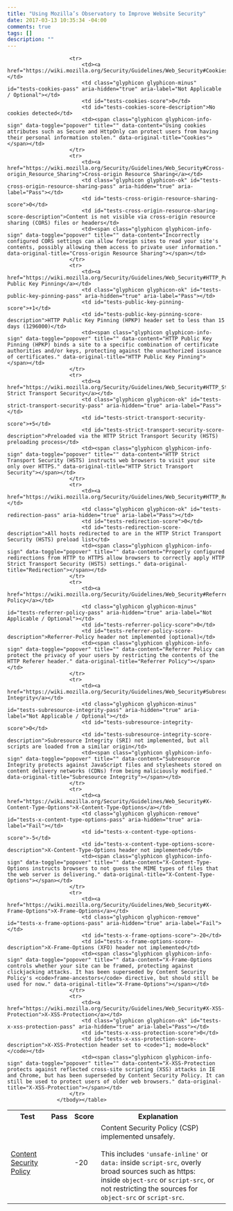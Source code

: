 ```yaml
---
title: "Using Mozilla’s Observatory to Improve Website Security"
date: 2017-03-13 10:35:34 -04:00
comments: true
tags: []
description: ""
---
```




<table class="table table-striped table-condensed pull-left scan-summary-table">
                        <tbody><tr>
                            <th>Test</th>
                            <th>Pass</th>
                            <th>Score</th>
                            <th>Explanation</th>
                            <th></th>
                        </tr>
                        <tr>
                            <td><a href="https://wiki.mozilla.org/Security/Guidelines/Web_Security#Content_Security_Policy">Content Security Policy</a></td>
                            <td class="glyphicon glyphicon-remove" id="tests-content-security-policy-pass" aria-hidden="true" aria-label="Fail"></td>
                            <td id="tests-content-security-policy-score">-20</td>
                            <td id="tests-content-security-policy-score-description">Content Security Policy (CSP) implemented unsafely.<br><br>This includes <code>'unsafe-inline'</code> or <code>data:</code> inside <code>script-src</code>, overly broad sources such as https: inside <code>object-src</code> or <code>script-src</code>, or not restricting the sources for <code>object-src</code> or <code>script-src</code>.</td>
                            <td><span class="glyphicon glyphicon-info-sign" data-toggle="popover" title="" data-content="Content Security Policy (CSP) can prevent a wide range of cross-site scripting (XSS) and clickjacking attacks against your website." data-original-title="Content Security Policy"></span></td>
                        </tr>
                        
                        <tr>
                            <td><a href="https://wiki.mozilla.org/Security/Guidelines/Web_Security#Cookies">Cookies</a></td>
                            <td class="glyphicon glyphicon-minus" id="tests-cookies-pass" aria-hidden="true" aria-label="Not Applicable / Optional"></td>
                            <td id="tests-cookies-score">0</td>
                            <td id="tests-cookies-score-description">No cookies detected</td>
                            <td><span class="glyphicon glyphicon-info-sign" data-toggle="popover" title="" data-content="Using cookies attributes such as Secure and HttpOnly can protect users from having their personal information stolen." data-original-title="Cookies"></span></td>
                        </tr>
                        <tr>
                            <td><a href="https://wiki.mozilla.org/Security/Guidelines/Web_Security#Cross-origin_Resource_Sharing">Cross-origin Resource Sharing</a></td>
                            <td class="glyphicon glyphicon-ok" id="tests-cross-origin-resource-sharing-pass" aria-hidden="true" aria-label="Pass"></td>
                            <td id="tests-cross-origin-resource-sharing-score">0</td>
                            <td id="tests-cross-origin-resource-sharing-score-description">Content is not visible via cross-origin resource sharing (CORS) files or headers</td>
                            <td><span class="glyphicon glyphicon-info-sign" data-toggle="popover" title="" data-content="Incorrectly configured CORS settings can allow foreign sites to read your site's contents, possibly allowing them access to private user information." data-original-title="Cross-origin Resource Sharing"></span></td>
                        </tr>
                        <tr>
                            <td><a href="https://wiki.mozilla.org/Security/Guidelines/Web_Security#HTTP_Public_Key_Pinning">HTTP Public Key Pinning</a></td>
                            <td class="glyphicon glyphicon-ok" id="tests-public-key-pinning-pass" aria-hidden="true" aria-label="Pass"></td>
                            <td id="tests-public-key-pinning-score">+1</td>
                            <td id="tests-public-key-pinning-score-description">HTTP Public Key Pinning (HPKP) header set to less than 15 days (1296000)</td>
                            <td><span class="glyphicon glyphicon-info-sign" data-toggle="popover" title="" data-content="HTTP Public Key Pinning (HPKP) binds a site to a specific combination of certificate authorities and/or keys, protecting against the unauthorized issuance of certificates." data-original-title="HTTP Public Key Pinning"></span></td>
                        </tr>
                        <tr>
                            <td><a href="https://wiki.mozilla.org/Security/Guidelines/Web_Security#HTTP_Strict_Transport_Security">HTTP Strict Transport Security</a></td>
                            <td class="glyphicon glyphicon-ok" id="tests-strict-transport-security-pass" aria-hidden="true" aria-label="Pass"></td>
                            <td id="tests-strict-transport-security-score">+5</td>
                            <td id="tests-strict-transport-security-score-description">Preloaded via the HTTP Strict Transport Security (HSTS) preloading process</td>
                            <td><span class="glyphicon glyphicon-info-sign" data-toggle="popover" title="" data-content="HTTP Strict Transport Security (HSTS) instructs web browsers to visit your site only over HTTPS." data-original-title="HTTP Strict Transport Security"></span></td>
                        </tr>
                        <tr>
                            <td><a href="https://wiki.mozilla.org/Security/Guidelines/Web_Security#HTTP_Redirections">Redirection</a></td>
                            <td class="glyphicon glyphicon-ok" id="tests-redirection-pass" aria-hidden="true" aria-label="Pass"></td>
                            <td id="tests-redirection-score">0</td>
                            <td id="tests-redirection-score-description">All hosts redirected to are in the HTTP Strict Transport Security (HSTS) preload list</td>
                            <td><span class="glyphicon glyphicon-info-sign" data-toggle="popover" title="" data-content="Properly configured redirections from HTTP to HTTPS allow browsers to correctly apply HTTP Strict Transport Security (HSTS) settings." data-original-title="Redirection"></span></td>
                        </tr>
                        <tr>
                            <td><a href="https://wiki.mozilla.org/Security/Guidelines/Web_Security#Referrer_Policy">Referrer Policy</a></td>
                            <td class="glyphicon glyphicon-minus" id="tests-referrer-policy-pass" aria-hidden="true" aria-label="Not Applicable / Optional"></td>
                            <td id="tests-referrer-policy-score">0</td>
                            <td id="tests-referrer-policy-score-description">Referrer-Policy header not implemented (optional)</td>
                            <td><span class="glyphicon glyphicon-info-sign" data-toggle="popover" title="" data-content="Referrer Policy can protect the privacy of your users by restricting the contents of the HTTP Referer header." data-original-title="Referrer Policy"></span></td>
                        </tr>
                        <tr>
                            <td><a href="https://wiki.mozilla.org/Security/Guidelines/Web_Security#Subresource_Integrity">Subresource Integrity</a></td>
                            <td class="glyphicon glyphicon-minus" id="tests-subresource-integrity-pass" aria-hidden="true" aria-label="Not Applicable / Optional"></td>
                            <td id="tests-subresource-integrity-score">0</td>
                            <td id="tests-subresource-integrity-score-description">Subresource Integrity (SRI) not implemented, but all scripts are loaded from a similar origin</td>
                            <td><span class="glyphicon glyphicon-info-sign" data-toggle="popover" title="" data-content="Subresource Integrity protects against JavaScript files and stylesheets stored on content delivery networks (CDNs) from being maliciously modified." data-original-title="Subresource Integrity"></span></td>
                        </tr>
                        <tr>
                            <td><a href="https://wiki.mozilla.org/Security/Guidelines/Web_Security#X-Content-Type-Options">X-Content-Type-Options</a></td>
                            <td class="glyphicon glyphicon-remove" id="tests-x-content-type-options-pass" aria-hidden="true" aria-label="Fail"></td>
                            <td id="tests-x-content-type-options-score">-5</td>
                            <td id="tests-x-content-type-options-score-description">X-Content-Type-Options header not implemented</td>
                            <td><span class="glyphicon glyphicon-info-sign" data-toggle="popover" title="" data-content="X-Content-Type-Options instructs browsers to not guess the MIME types of files that the web server is delivering." data-original-title="X-Content-Type-Options"></span></td>
                        </tr>
                        <tr>
                            <td><a href="https://wiki.mozilla.org/Security/Guidelines/Web_Security#X-Frame-Options">X-Frame-Options</a></td>
                            <td class="glyphicon glyphicon-remove" id="tests-x-frame-options-pass" aria-hidden="true" aria-label="Fail"></td>
                            <td id="tests-x-frame-options-score">-20</td>
                            <td id="tests-x-frame-options-score-description">X-Frame-Options (XFO) header not implemented</td>
                            <td><span class="glyphicon glyphicon-info-sign" data-toggle="popover" title="" data-content="X-Frame-Options controls whether your site can be framed, protecting against clickjacking attacks. It has been superseded by Content Security Policy's <code>frame-ancestors</code> directive, but should still be used for now." data-original-title="X-Frame-Options"></span></td>
                        </tr>
                        <tr>
                            <td><a href="https://wiki.mozilla.org/Security/Guidelines/Web_Security#X-XSS-Protection">X-XSS-Protection</a></td>
                            <td class="glyphicon glyphicon-ok" id="tests-x-xss-protection-pass" aria-hidden="true" aria-label="Pass"></td>
                            <td id="tests-x-xss-protection-score">0</td>
                            <td id="tests-x-xss-protection-score-description">X-XSS-Protection header set to <code>"1; mode=block"</code></td>
                            <td><span class="glyphicon glyphicon-info-sign" data-toggle="popover" title="" data-content="X-XSS-Protection protects against reflected cross-site scripting (XSS) attacks in IE and Chrome, but has been superseded by Content Security Policy. It can still be used to protect users of older web browsers." data-original-title="X-XSS-Protection"></span></td>
                        </tr>
                    </tbody></table>
